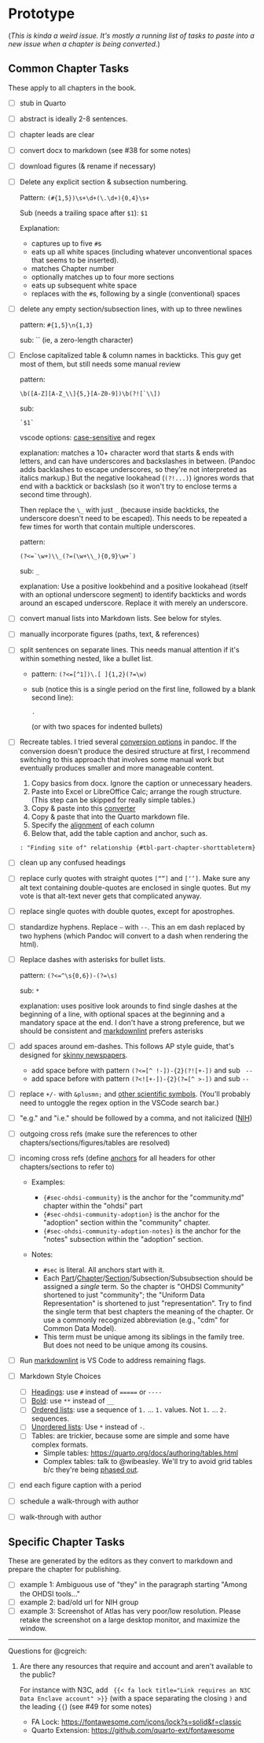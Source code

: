 Prototype
=========

(_This is kinda a weird issue.  It's mostly a running list of tasks to paste into a new issue when a chapter is being converted._)

Common Chapter Tasks
------------------

These apply to all chapters in the book.

- [ ] stub in Quarto

- [ ] abstract is ideally 2-8 sentences.

- [ ] chapter leads are clear

- [ ] convert docx to markdown (see #38 for some notes)

- [ ] download figures (& rename if necessary)

- [ ] Delete any explicit section & subsection numbering.

    Pattern: `(#{1,5})\s+\d+(\.\d+){0,4}\s+`

    Sub (needs a trailing space after `$1`): `$1 `

    Explanation:

    * captures up to five `#`s
    * eats up all white spaces (including whatever unconventional spaces that seems to be inserted).
    * matches Chapter number
    * optionally matches up to four more sections
    * eats up subsequent white space
    * replaces with the `#`s, following by a single (conventional) spaces

- [ ] delete any empty section/subsection lines, with up to three newlines

    pattern: `#{1,5}\n{1,3}`

    sub: `` (ie, a zero-length character)

- [ ] Enclose capitalized table & column names in backticks.
  This guy get most of them, but still needs some manual review

  pattern:

  ```regex
  \b([A-Z][A-Z_\\]{5,}[A-Z0-9])\b(?![`\\])
  ```

  sub:

  ```regex
  `$1`
  ```

  vscode options: [case-sensitive](https://stackoverflow.com/questions/50533281/vs-code-regular-expression-search-only-uppercase-letters) and regex

  explanation: matches a 10+ character word that starts & ends with letters, and can have underscores and backslashes in between.  (Pandoc adds backlashes to escape underscores, so they're not interpreted as italics markup.)  But the negative lookahead (`(?!...)`) ignores words that end with a backtick or backslash (so it won't try to enclose terms a second time through).

  Then replace the `\_` with just `_` (because inside backticks, the underscore doesn't need to be escaped).
  This needs to be repeated a few times for worth that contain multiple underscores.

  pattern:

  ```regex
  (?<=`\w+)\\_(?=(\w+\\_){0,9}\w+`)
  ```

  sub: `_`

  explanation: Use a positive lookbehind and a positive lookahead (itself with an optional underscore segment) to identify backticks and words around an escaped underscore.
  Replace it with merely an underscore.

- [ ] convert manual lists into Markdown lists.  See below for styles.

- [ ] manually incorporate figures (paths, text, & references)

- [ ] split sentences on separate lines.
  This needs manual attention if it's within something nested, like a bullet list.

  - pattern: `(?<=[^1])\.[ ]{1,2}(?=\w)`
  - sub (notice this is a single period on the first line, followed by a blank second line):

    ```plain
    .

    ```

    (or with two spaces for indented bullets)

- [ ] Recreate tables.  I tried several [conversion options](https://pandoc.org/MANUAL.html#tables) in pandoc.  If the conversion doesn't produce the
  desired structure at first, I recommend switching
  to this approach that involves some manual work
  but eventually produces smaller and more manageable content.

  1. Copy basics from docx.  Ignore the caption or unnecessary headers.
  1. Paste into Excel or LibreOffice Calc; arrange the rough structure.  (This step can be skipped for really simple tables.)
  1. Copy & paste into this [converter](https://thisdavej.com/copy-table-in-excel-and-paste-as-a-markdown-table/)
  1. Copy & paste that into the Quarto markdown file.
  1. Specify the [alignment](https://quarto.org/docs/authoring/tables.html#markdown-tables) of each column
  1. Below that, add the table caption and anchor, such as.

    ```markdown
    : "Finding site of" relationship {#tbl-part-chapter-shorttableterm}
    ```

- [ ] clean up any confused headings

- [ ] replace curly quotes with straight quotes `[“”]` and `[‘’]`.
  Make sure any alt text containing double-quotes are enclosed in single quotes.
  But my vote is that alt-text never gets that complicated anyway.

- [ ] replace single quotes with double quotes, except for apostrophes.

- [ ] standardize hyphens.  Replace `—` with `--`.  This an em dash replaced by two hyphens (which Pandoc will convert to a dash when rendering the html).

- [ ] Replace dashes with asterisks for bullet lists.

  pattern: `(?<=^\s{0,6})-(?=\s)`

  sub: `*`

  explanation: uses positive look arounds to find single dashes at the beginning of
  a line, with optional spaces at the beginning and a mandatory space at the end.
  I don't have a strong preference, but we should be consistent and [markdownlint](https://github.com/DavidAnson/markdownlint/blob/v0.38.0/doc/md004.md) prefers asterisks

- [ ] add spaces around em-dashes.    This follows AP style guide, that's designed for [skinny newspapers](https://www.thepunctuationguide.com/em-dash.html).

  - add space before with pattern `(?<=[^ !-])-{2}(?![+-])` and sub ` --`
  - add space before with pattern `(?<![+-])-{2}(?=[^ >-])` and sub `-- `

- [ ] replace `+/-` with `&plusmn;` and [other scientific symbols](https://gist.github.com/webbedfeet/5cdbbb26a880e8fb159b579325d5e841).
    (You'll probably need to untoggle the regex option in the VSCode search bar.)

- [ ] "e.g." and "i.e." should be followed by a comma, and not italicized ([NIH](https://www.ncbi.nlm.nih.gov/books/NBK995/#:~:text=e.g.,and%20follow%20with%20a%20comma.))

- [ ] outgoing cross refs (make sure the references to other chapters/sections/figures/tables are resolved)

- [ ] incoming cross refs (define [anchors](https://quarto.org/docs/authoring/cross-references.html) for all headers for other chapters/sections to refer to)

    - Examples:

      - `{#sec-ohdsi-community}` is the anchor for the "community.md" chapter within the "ohdsi" part
      - `{#sec-ohdsi-community-adoption}` is the anchor for the "adoption" section within the "community" chapter.
      - `{#sec-ohdsi-community-adoption-notes}` is the anchor for the "notes" subsection within the "adoption" section.

    - Notes:

      - `#sec` is literal.  All anchors start with it.
      - Each [Part](https://quarto.org/docs/books/book-structure.html#parts-appendices)/[Chapter](https://quarto.org/docs/books/book-crossrefs.html)/[Section](https://quarto.org/docs/books/book-crossrefs.html#section-numbers)/Subsection/Subsubsection should be assigned a _single_ term.  So the chapter is "OHDSI Community" shortened to just "community"; the "Uniform Data Representation" is shortened to just "representation".  Try to find the single term that best chapters the meaning of the chapter.  Or use a commonly recognized abbreviation (e.g., "cdm" for Common Data Model).
      - This term must be unique among its siblings in the family tree.  But does not need to be unique among its cousins.

- [ ] Run [markdownlint](https://marketplace.visualstudio.com/items?itemName=DavidAnson.vscode-markdownlint) is VS Code to address remaining flags.
- [ ] Markdown Style Choices
  - [ ] [Headings](https://www.markdownguide.org/basic-syntax/#headings): use `#` instead of `=====` or `----`
  - [ ] [Bold](https://www.markdownguide.org/basic-syntax/#bold): use `**` instead of `__`
  - [ ] [Ordered lists](https://www.markdownguide.org/basic-syntax/#ordered-lists): use a sequence of `1.` ... `1.` values.  Not `1.` ... `2.` sequences.
  - [ ] [Unordered lists](https://www.markdownguide.org/basic-syntax/#unordered-lists): Use `*` instead of `-`.
  - [ ] Tables: are trickier, because some are simple and some have complex formats.
    * Simple tables: <https://quarto.org/docs/authoring/tables.html>
    * Complex tables: talk to @wibeasley.  We'll try to avoid grid tables b/c they're being [phased out](https://github.com/quarto-dev/quarto-cli/issues/8732).
- [ ] end each figure caption with a period
- [ ] schedule a walk-through with author
- [ ] walk-through with author


Specific Chapter Tasks
-------

These are generated by the editors as they convert to markdown and prepare the chapter for publishing.

- [ ] example 1: Ambiguous use of "they" in the paragraph starting "Among the OHDSI tools..."
- [ ] example 2: bad/old url for NIH group
- [ ] example 3: Screenshot of Atlas has very poor/low resolution.  Please retake the screenshot on a large desktop monitor, and maximize the window.

--------

Questions for @cgreich:

1. Are there any resources that require and account and aren't available to the public?

   For instance with N3C, add ` {{< fa lock title="Link requires an N3C Data Enclave account" >}}` (with a space separating the closing `)` and the leading `{{`)  (see #49 for some notes)

   - FA Lock: <https://fontawesome.com/icons/lock?s=solid&f=classic>
   - Quarto Extension: <https://github.com/quarto-ext/fontawesome>
